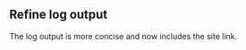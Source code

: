 ## Refine log output
<!--
type: feature
scope: all
affected: all
-->

The log output is more concise and now includes the site link.

